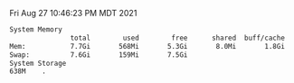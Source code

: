 Fri Aug 27 10:46:23 PM MDT 2021
```bash
System Memory
               total        used        free      shared  buff/cache   available
Mem:           7.7Gi       568Mi       5.3Gi       8.0Mi       1.8Gi       6.8Gi
Swap:          7.6Gi       159Mi       7.5Gi
System Storage
638M	.
```
```bash
